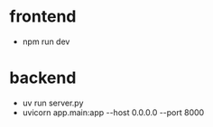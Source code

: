 # frontend 
- npm run dev
# backend
- uv run server.py
- uvicorn app.main:app --host 0.0.0.0 --port 8000